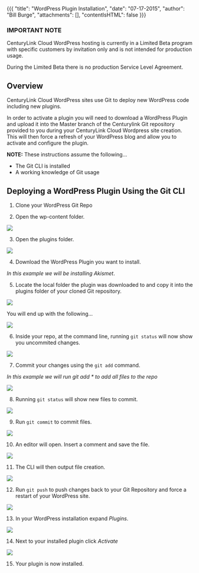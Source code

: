 {{{
  "title": "WordPress Plugin Installation",
  "date": "07-17-2015",
  "author": "Bill Burge",
  "attachments": [],
  "contentIsHTML": false
}}}

### IMPORTANT NOTECenturyLink Cloud WordPress hosting is currently in a Limited Beta program with specific customers by invitation only and is not intended for production usage.During the Limited Beta there is no production Service Level Agreement.## Overview

CenturyLink Cloud WordPress sites use Git to deploy new WordPress code including new plugins.

In order to activate a plugin you will need to download a WordPress Plugin and upload it into the Master branch of the Centurylink Git repository provided to you during your CenturyLink Cloud Wordpress site creation. This will then force a refresh of your WordPress blog and allow you to activate and configure the plugin.

**NOTE:** These instructions assume the following...

* The Git CLI is installed
* A working knowledge of Git usage

## Deploying a WordPress Plugin Using the Git CLI

1. Clone your WordPress Git Repo

2. Open the wp-content folder.

  ![](../images/wp_plugin_installation/wp_plugin_installation_01.png)

3. Open the plugins folder.

  ![](../images/wp_plugin_installation/wp_plugin_installation_02.png)

4. Download the WordPress Plugin you want to install.

  _In this example we will be installing Akismet_.

5. Locate the local folder the plugin was downloaded to and copy it into the plugins folder of your cloned Git repository.

  ![](../images/wp_plugin_installation/wp_plugin_installation_03.png)

  You will end up with the following...

  ![](../images/wp_plugin_installation/wp_plugin_installation_04.png)

6. Inside your repo, at the command line, running `git status` will now show you uncommited changes.

  ![](../images/wp_plugin_installation/wp_plugin_installation_05.png)

7. Commit your changes using the `git add` command.

  _In this example we will run git add * to add all files to the repo_

  ![](../images/wp_plugin_installation/wp_plugin_installation_06.png)

8. Running `git status` will show new files to commit.

  ![](../images/wp_plugin_installation/wp_plugin_installation_07.png)

9. Run `git commit` to commit files.

  ![](../images/wp_plugin_installation/wp_plugin_installation_08.png)

10. An editor will open. Insert a comment and save the file.

  ![](../images/wp_plugin_installation/wp_plugin_installation_09.png)

11. The CLI will then output file creation.

  ![](../images/wp_plugin_installation/wp_plugin_installation_10.png)

12. Run `git push` to push changes back to your Git Repository and force a restart of your WordPress site.

  ![](../images/wp_plugin_installation/wp_plugin_installation_11.png)

13. In your WordPress installation expand _Plugins_.

  ![](../images/wp_plugin_installation/wp_plugin_installation_12.png)

14. Next to your installed plugin click _Activate_

  ![](../images/wp_plugin_installation/wp_plugin_installation_13.png)

15. Your plugin is now installed.
